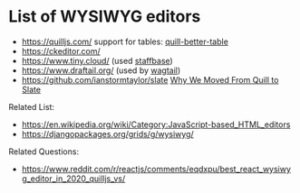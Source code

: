 # List of WYSIWYG editors

* https://quilljs.com/ support for tables: [quill-better-table](https://github.com/soccerloway/quill-better-table)
* https://ckeditor.com/ 
* https://www.tiny.cloud/ (used [staffbase](https://staffbase.com/))
* https://www.draftail.org/ (used by [wagtail](https://wagtail.io/))
* https://github.com/ianstormtaylor/slate [Why We Moved From Quill to Slate](https://medium.com/the-lead/why-we-moved-from-quill-to-slate-94f42aa54fec)

Related List: 

* https://en.wikipedia.org/wiki/Category:JavaScript-based_HTML_editors
* https://djangopackages.org/grids/g/wysiwyg/

Related Questions:

* https://www.reddit.com/r/reactjs/comments/eqdxpu/best_react_wysiwyg_editor_in_2020_quilljs_vs/
